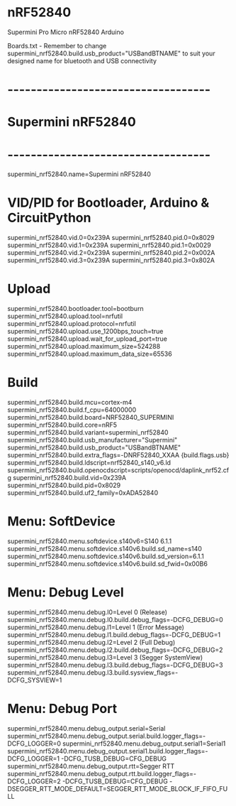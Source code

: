 # nRF52840
Supermini Pro Micro nRF52840 Arduino

Boards.txt - Remember to change supermini_nrf52840.build.usb_product="USBandBTNAME" to suit your designed name for bluetooth and USB connectivity

# -----------------------------------
# Supermini nRF52840
# -----------------------------------
supermini_nrf52840.name=Supermini nRF52840

# VID/PID for Bootloader, Arduino & CircuitPython
supermini_nrf52840.vid.0=0x239A
supermini_nrf52840.pid.0=0x8029
supermini_nrf52840.vid.1=0x239A
supermini_nrf52840.pid.1=0x0029
supermini_nrf52840.vid.2=0x239A
supermini_nrf52840.pid.2=0x002A
supermini_nrf52840.vid.3=0x239A
supermini_nrf52840.pid.3=0x802A

# Upload
supermini_nrf52840.bootloader.tool=bootburn
supermini_nrf52840.upload.tool=nrfutil
supermini_nrf52840.upload.protocol=nrfutil
supermini_nrf52840.upload.use_1200bps_touch=true
supermini_nrf52840.upload.wait_for_upload_port=true
supermini_nrf52840.upload.maximum_size=524288
supermini_nrf52840.upload.maximum_data_size=65536

# Build
supermini_nrf52840.build.mcu=cortex-m4
supermini_nrf52840.build.f_cpu=64000000
supermini_nrf52840.build.board=NRF52840_SUPERMINI
supermini_nrf52840.build.core=nRF5
supermini_nrf52840.build.variant=supermini_nrf52840
supermini_nrf52840.build.usb_manufacturer="Supermini"
supermini_nrf52840.build.usb_product="USBandBTNAME" 
supermini_nrf52840.build.extra_flags=-DNRF52840_XXAA {build.flags.usb}
supermini_nrf52840.build.ldscript=nrf52840_s140_v6.ld
supermini_nrf52840.build.openocdscript=scripts/openocd/daplink_nrf52.cfg
supermini_nrf52840.build.vid=0x239A
supermini_nrf52840.build.pid=0x8029
supermini_nrf52840.build.uf2_family=0xADA52840

# Menu: SoftDevice
supermini_nrf52840.menu.softdevice.s140v6=S140 6.1.1
supermini_nrf52840.menu.softdevice.s140v6.build.sd_name=s140
supermini_nrf52840.menu.softdevice.s140v6.build.sd_version=6.1.1
supermini_nrf52840.menu.softdevice.s140v6.build.sd_fwid=0x00B6

# Menu: Debug Level
supermini_nrf52840.menu.debug.l0=Level 0 (Release)
supermini_nrf52840.menu.debug.l0.build.debug_flags=-DCFG_DEBUG=0
supermini_nrf52840.menu.debug.l1=Level 1 (Error Message)
supermini_nrf52840.menu.debug.l1.build.debug_flags=-DCFG_DEBUG=1
supermini_nrf52840.menu.debug.l2=Level 2 (Full Debug)
supermini_nrf52840.menu.debug.l2.build.debug_flags=-DCFG_DEBUG=2
supermini_nrf52840.menu.debug.l3=Level 3 (Segger SystemView)
supermini_nrf52840.menu.debug.l3.build.debug_flags=-DCFG_DEBUG=3
supermini_nrf52840.menu.debug.l3.build.sysview_flags=-DCFG_SYSVIEW=1

# Menu: Debug Port
supermini_nrf52840.menu.debug_output.serial=Serial
supermini_nrf52840.menu.debug_output.serial.build.logger_flags=-DCFG_LOGGER=0
supermini_nrf52840.menu.debug_output.serial1=Serial1
supermini_nrf52840.menu.debug_output.serial1.build.logger_flags=-DCFG_LOGGER=1 -DCFG_TUSB_DEBUG=CFG_DEBUG
supermini_nrf52840.menu.debug_output.rtt=Segger RTT
supermini_nrf52840.menu.debug_output.rtt.build.logger_flags=-DCFG_LOGGER=2 -DCFG_TUSB_DEBUG=CFG_DEBUG -DSEGGER_RTT_MODE_DEFAULT=SEGGER_RTT_MODE_BLOCK_IF_FIFO_FULL




